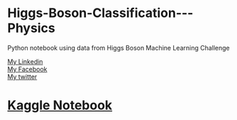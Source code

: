 # Higgs-Boson-Classification---Physics
Python notebook using data from Higgs Boson Machine Learning Challenge

[My Linkedin](https://www.linkedin.com/in/sabirmakhlouf) <br />
[My Facebook](https://www.facebook.com/MakhloufSabir) <br />
[My twitter](https://twitter.com/Sabir_Makhlouf) <br />


# [Kaggle Notebook](https://www.kaggle.com/makhloufsabir/higgs-boson-classification-physics) <br />
